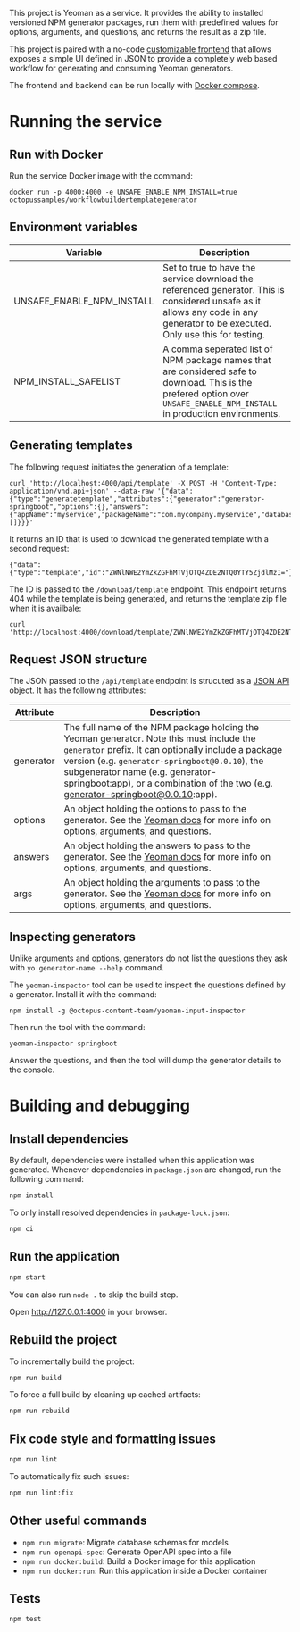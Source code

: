This project is Yeoman as a service. It provides the ability to installed versioned NPM generator packages,
run them with predefined values for options, arguments, and questions, and returns the result as a 
zip file.

This project is paired with a no-code [customizable frontend](/js/template-customizable-frontend) that allows
exposes a simple UI defined in JSON to provide a completely web based workflow for generating and consuming
Yeoman generators.

The frontend and backend can be run locally with [Docker compose](/docker/customizable-workflow-builder).

# Running the service

## Run with Docker

Run the service Docker image with the command:

```
docker run -p 4000:4000 -e UNSAFE_ENABLE_NPM_INSTALL=true octopussamples/workflowbuildertemplategenerator
```

## Environment variables

| Variable  | Description  |
|---|---|
| UNSAFE_ENABLE_NPM_INSTALL  | Set to true to have the service download the referenced generator. This is considered unsafe as it allows any code in any generator to be executed. Only use this for testing.  |
| NPM_INSTALL_SAFELIST   | A comma seperated list of NPM package names that are considered safe to download. This is the prefered option over `UNSAFE_ENABLE_NPM_INSTALL` in production environments.  |

## Generating templates

The following request initiates the generation of a template: 

```
curl 'http://localhost:4000/api/template' -X POST -H 'Content-Type: application/vnd.api+json' --data-raw '{"data":{"type":"generatetemplate","attributes":{"generator":"generator-springboot","options":{},"answers":{"appName":"myservice","packageName":"com.mycompany.myservice","databaseType":"postgresql","dbMigrationTool":"flywaydb","buildTool":"maven"},"args":[]}}}'
```

It returns an ID that is used to download the generated template with a second request:

```
{"data":{"type":"template","id":"ZWNlNWE2YmZkZGFhMTVjOTQ4ZDE2NTQ0YTY5ZjdlMzI="}}
```

The ID is passed to the `/download/template` endpoint. This endpoint returns 404 while the template is being generated, and returns the template zip file when it is availbale:

```
curl 'http://localhost:4000/download/template/ZWNlNWE2YmZkZGFhMTVjOTQ4ZDE2NTQ0YTY5ZjdlMzI='
```

## Request JSON structure

The JSON passed to the `/api/template` endpoint is strucuted as a [JSON API](https://jsonapi.org/) object. It has the following attributes:

| Attribute  | Description  |
|---|---|
| generator  | The full name of the NPM package holding the Yeoman generator. Note this must include the `generator` prefix. It can optionally include a package version (e.g. `generator-springboot@0.0.10`), the subgenerator name (e.g. generator-springboot:app), or a combination of the two (e.g. generator-springboot@0.0.10:app).  |
| options  | An object holding the options to pass to the generator. See the [Yeoman docs](https://yeoman.io/authoring/user-interactions.html) for more info on options, arguments, and questions.  |
| answers  | An object holding the answers to pass to the generator. See the [Yeoman docs](https://yeoman.io/authoring/user-interactions.html) for more info on options, arguments, and questions.  | 
| args  | An object holding the arguments to pass to the generator. See the [Yeoman docs](https://yeoman.io/authoring/user-interactions.html) for more info on options, arguments, and questions.  | 

## Inspecting generators

Unlike arguments and options, generators do not list the questions they ask with `yo generator-name --help` command.

The `yeoman-inspector` tool can be used to inspect the questions defined by a generator. Install it with the command:

```
npm install -g @octopus-content-team/yeoman-input-inspector
```

Then run the tool with the command:

```
yeoman-inspector springboot
```

Answer the questions, and then the tool will dump the generator details to the console.

# Building and debugging

## Install dependencies

By default, dependencies were installed when this application was generated.
Whenever dependencies in `package.json` are changed, run the following command:

```sh
npm install
```

To only install resolved dependencies in `package-lock.json`:

```sh
npm ci
```

## Run the application

```sh
npm start
```

You can also run `node .` to skip the build step.

Open http://127.0.0.1:4000 in your browser.

## Rebuild the project

To incrementally build the project:

```sh
npm run build
```

To force a full build by cleaning up cached artifacts:

```sh
npm run rebuild
```

## Fix code style and formatting issues

```sh
npm run lint
```

To automatically fix such issues:

```sh
npm run lint:fix
```

## Other useful commands

- `npm run migrate`: Migrate database schemas for models
- `npm run openapi-spec`: Generate OpenAPI spec into a file
- `npm run docker:build`: Build a Docker image for this application
- `npm run docker:run`: Run this application inside a Docker container

## Tests

```sh
npm test
```
